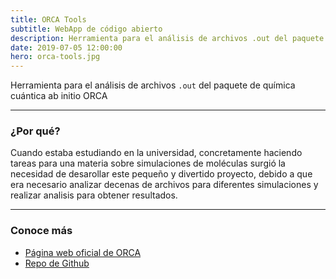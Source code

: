 ```yaml
---
title: ORCA Tools
subtitle: WebApp de código abierto
description: Herramienta para el análisis de archivos .out del paquete de química cuántica ab initio ORCA
date: 2019-07-05 12:00:00
hero: orca-tools.jpg
---
```

<p class="lead">
	Herramienta para el análisis de archivos <code>.out</code> del paquete de química cuántica ab initio ORCA
</p>

---

### ¿Por qué?
Cuando estaba estudiando en la universidad, concretamente haciendo tareas para una materia sobre simulaciones de moléculas surgió la necesidad de desarollar este pequeño y divertido proyecto, debido a que era necesario analizar decenas de archivos para diferentes simulaciones y realizar analisis para obtener resultados.

---

### Conoce más
- [Página web oficial de ORCA](https://orcaforum.kofo.mpg.de/app.php/portal)
- [Repo de Github](https://github.com/DerianAndre/orca-tools)